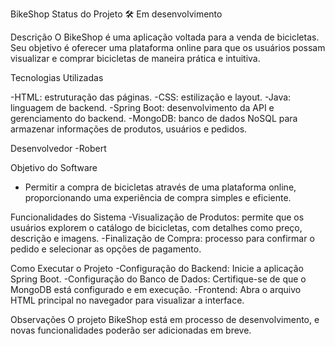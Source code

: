 BikeShop
Status do Projeto
🛠️ Em desenvolvimento

Descrição
O BikeShop é uma aplicação voltada para a venda de bicicletas. Seu objetivo é oferecer uma plataforma online para que os usuários possam visualizar e comprar bicicletas de maneira prática e intuitiva.

Tecnologias Utilizadas

-HTML: estruturação das páginas.
-CSS: estilização e layout.
-Java: linguagem de backend.
-Spring Boot: desenvolvimento da API e gerenciamento do backend.
-MongoDB: banco de dados NoSQL para armazenar informações de produtos, usuários e pedidos.

Desenvolvedor
-Robert

Objetivo do Software
 - Permitir a compra de bicicletas através de uma plataforma online, proporcionando uma experiência de compra simples e eficiente.

Funcionalidades do Sistema
-Visualização de Produtos: permite que os usuários explorem o catálogo de bicicletas, com detalhes como preço, descrição e imagens.
-Finalização de Compra: processo para confirmar o pedido e selecionar as opções de pagamento.

Como Executar o Projeto
-Configuração do Backend: Inicie a aplicação Spring Boot.
-Configuração do Banco de Dados: Certifique-se de que o MongoDB está configurado e em execução.
-Frontend: Abra o arquivo HTML principal no navegador para visualizar a interface.

Observações
O projeto BikeShop está em processo de desenvolvimento, e novas funcionalidades poderão ser adicionadas em breve.
